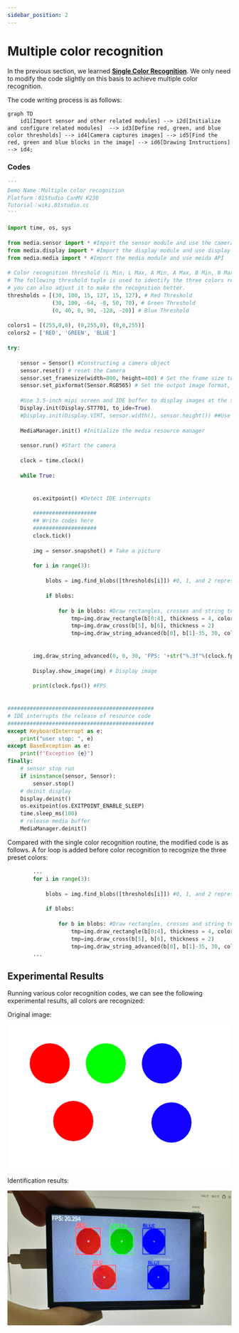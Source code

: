 ```yaml
---
sidebar_position: 2
---
```


# Multiple color recognition

In the previous section, we learned [**Single Color Recognition**](../color_recognition/single_color.md). We only need to modify the code slightly on this basis to achieve multiple color recognition.

The code writing process is as follows:

```mermaid
graph TD
    id1[Import sensor and other related modules] --> i2d[Initialize and configure related modules]  --> id3[Define red, green, and blue color thresholds] --> id4[Camera captures images] --> id5[Find the red, green and blue blocks in the image] --> id6[Drawing Instructions] --> id4;
```

### Codes

```python
'''
Demo Name：Multiple color recognition
Platform：01Studio CanMV K230
Tutorial：wiki.01studio.cc
'''

import time, os, sys

from media.sensor import * #Import the sensor module and use the camera API
from media.display import * #Import the display module and use display API
from media.media import * #Import the media module and use meida API

# Color recognition threshold (L Min, L Max, A Min, A Max, B Min, B Max) LAB model
# The following threshold tuple is used to identify the three colors red, green, and blue. Of course, 
# you can also adjust it to make the recognition better.
thresholds = [(30, 100, 15, 127, 15, 127), # Red Threshold
              (30, 100, -64, -8, 50, 70), # Green Threshold
              (0, 40, 0, 90, -128, -20)] # Blue Threshold

colors1 = [(255,0,0), (0,255,0), (0,0,255)]
colors2 = ['RED', 'GREEN', 'BLUE']

try:

    sensor = Sensor() #Constructing a camera object
    sensor.reset() # reset the Camera
    sensor.set_framesize(width=800, height=480) # Set the frame size to LCD resolution (800x480), channel 0
    sensor.set_pixformat(Sensor.RGB565) # Set the output image format, channel 0
    
    #Use 3.5-inch mipi screen and IDE buffer to display images at the same time, 800x480 resolution
    Display.init(Display.ST7701, to_ide=True) 
    #Display.init(Display.VIRT, sensor.width(), sensor.height()) ##Use only the IDE buffer to display images

    MediaManager.init() #Initialize the media resource manager

    sensor.run() #Start the camera

    clock = time.clock()

    while True:


        os.exitpoint() #Detect IDE interrupts

        ####################
        ## Write codes here
        ####################
        clock.tick()

        img = sensor.snapshot() # Take a picture

        for i in range(3):

            blobs = img.find_blobs([thresholds[i]]) #0, 1, and 2 represent red, green, and blue respectively.

            if blobs:

                for b in blobs: #Draw rectangles, crosses and string to represent
                    tmp=img.draw_rectangle(b[0:4], thickness = 4, color = colors1[i])
                    tmp=img.draw_cross(b[5], b[6], thickness = 2)
                    tmp=img.draw_string_advanced(b[0], b[1]-35, 30, colors2[i],color = colors1[i])


        img.draw_string_advanced(0, 0, 30, 'FPS: '+str("%.3f"%(clock.fps())), color = (255, 255, 255))

        Display.show_image(img) # Display image

        print(clock.fps()) #FPS


##############################################
# IDE interrupts the release of resource code
##############################################
except KeyboardInterrupt as e:
    print("user stop: ", e)
except BaseException as e:
    print(f"Exception {e}")
finally:
    # sensor stop run
    if isinstance(sensor, Sensor):
        sensor.stop()
    # deinit display
    Display.deinit()
    os.exitpoint(os.EXITPOINT_ENABLE_SLEEP)
    time.sleep_ms(100)
    # release media buffer
    MediaManager.deinit()

```

Compared with the single color recognition routine, the modified code is as follows. A for loop is added before color recognition to recognize the three preset colors:
```python
        ...
        for i in range(3):

            blobs = img.find_blobs([thresholds[i]]) #0, 1, and 2 represent red, green, and blue respectively.

            if blobs:

                for b in blobs: #Draw rectangles, crosses and string to represent
                    tmp=img.draw_rectangle(b[0:4], thickness = 4, color = colors1[i])
                    tmp=img.draw_cross(b[5], b[6], thickness = 2)
                    tmp=img.draw_string_advanced(b[0], b[1]-35, 30, colors2[i],color = colors1[i])
        ...
```

## Experimental Results

Running various color recognition codes, we can see the following experimental results, all colors are recognized:

Original image:

![color](./img/color/color1.png)

Identification results:

![color](./img/color/color3.png)